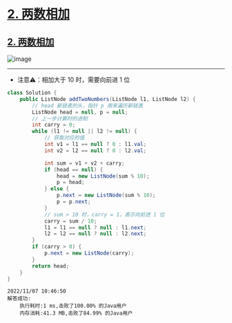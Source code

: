 # [2. 两数相加](https://github.com/imtsingyun/LeetCode/issues/24)

## [2. 两数相加](https://leetcode.cn/problems/add-two-numbers/)

![image](https://user-images.githubusercontent.com/56377217/200213776-03eaafae-d27c-46ed-b30d-732446d0c680.png)


---

- 注意⚠️：相加大于 10 时，需要向前进 1 位

```java
class Solution {
    public ListNode addTwoNumbers(ListNode l1, ListNode l2) {
        // head 新链表的头，指针 p 用来遍历新链表
        ListNode head = null, p = null;
        // 上一步计算时的进制
        int carry = 0;
        while (l1 != null || l2 != null) {
            // 获取对应的值
            int v1 = l1 == null ? 0 : l1.val;
            int v2 = l2 == null ? 0 : l2.val;

            int sum = v1 + v2 + carry;
            if (head == null) {
                head = new ListNode(sum % 10);
                p = head;
            } else {
                p.next = new ListNode(sum % 10);
                p = p.next;
            }
            // sum > 10 时，carry = 1，表示向前进 1 位
            carry = sum / 10;
            l1 = l1 == null ? null : l1.next;
            l2 = l2 == null ? null : l2.next;
        }
        if (carry > 0) {
            p.next = new ListNode(carry);
        }
        return head;
    }
}
```

```
2022/11/07 10:46:50
解答成功:
	执行耗时:1 ms,击败了100.00% 的Java用户
	内存消耗:41.3 MB,击败了84.99% 的Java用户
```